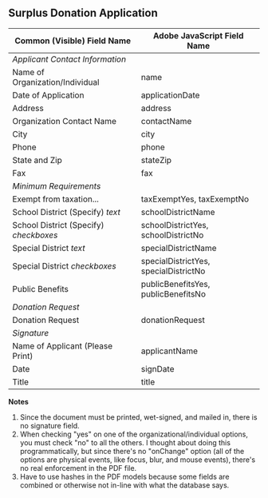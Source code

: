 ## Surplus Donation Application

| **Common (Visible) Field Name** | **Adobe JavaScript Field Name** |
|---|---|
| _Applicant Contact Information_ |
| Name of Organization/Individual | name |
| Date of Application | applicationDate |
| Address | address |
| Organization Contact Name | contactName |
| City | city |
| Phone | phone |
| State and Zip | stateZip |
| Fax | fax | user.address.fax |
| _Minimum Requirements_ |
| Exempt from taxation... | taxExemptYes, taxExemptNo |
| School District (Specify) _text_ | schoolDistrictName |
| School District (Specify) _checkboxes_ | schoolDistrictYes, schoolDistrictNo |
| Special District _text_ | specialDistrictName |
| Special District _checkboxes_ | specialDistrictYes, specialDistrictNo |
| Public Benefits | publicBenefitsYes, publicBenefitsNo |
| _Donation Request_|
| Donation Request | donationRequest |
| _Signature_ |
| Name of Applicant (Please Print) | applicantName |
| Date | signDate |
| Title | title |


**Notes**
 1. Since the document must be printed, wet-signed, and mailed in, there
 is no signature field.
 2. When checking "yes" on one of the organizational/individual options,
 you must check "no" to all the others. I thought about doing this
 programmatically, but since there's no "onChange" option (all of the
 options are physical events, like focus, blur, and mouse events),
 there's no real enforcement in the PDF file.
 3. Have to use hashes in the PDF models because some fields are combined
 or otherwise not in-line with what the database says.
